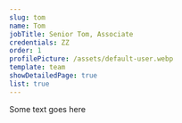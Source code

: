 ```yaml
---
slug: tom
name: Tom
jobTitle: Senior Tom, Associate
credentials: ZZ
order: 1
profilePicture: /assets/default-user.webp
template: team
showDetailedPage: true
list: true
---
```

Some text goes here
